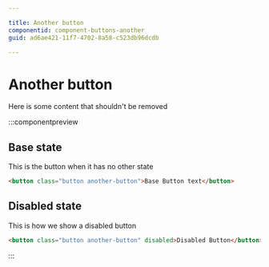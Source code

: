 ```yaml
---

title: Another button
componentid: component-buttons-another
guid: ad6ae421-11f7-4702-8a58-c523db96dcdb

---
```


# Another button

Here is some content that shouldn't be removed

:::componentpreview

## Base state

This is the button when it has no other state

```html
<button class="button another-button">Base Button text</button>
```

## Disabled state

This is how we show a disabled button

```html
<button class="button another-button" disabled>Disabled Button</button>
```

:::
